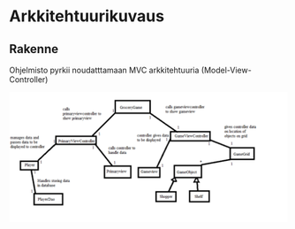 # Arkkitehtuurikuvaus

## Rakenne
Ohjelmisto pyrkii noudatttamaan MVC arkkitehtuuria (Model-View-Controller)

![kuva rakenteesta](https://github.com/MiikaProject/ot-harjoitustyo/blob/master/GroceryGame/dokumentointi/kuvat/arkkitehtuuri.png)
